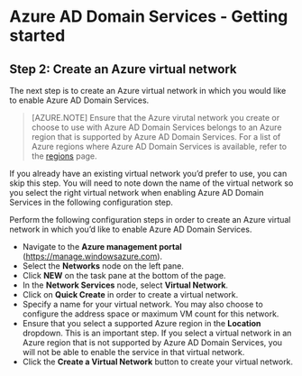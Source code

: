 <properties
	pageTitle="Azure Active Directory Domain Services preview: Getting Started | Microsoft Azure"
	description="Getting started with Azure Active Directory Domain Services"
	services="active-directory-domain-services"
	documentationCenter=""
	authors="mahesh-unnikrishnan"
	manager="msmbaldwin"
	editor="curtand"/>

<tags
	ms.service="active-directory-domain-services"
	ms.workload="identity"
	ms.tgt_pltfrm="na"
	ms.devlang="na"
	ms.topic="article"
	ms.date="09/29/2015"
	ms.author="mahesh-unnikrishnan"/>

# Azure AD Domain Services - Getting started

## Step 2: Create an Azure virtual network
The next step is to create an Azure virtual network in which you would like to enable Azure AD Domain Services.
> [AZURE.NOTE] Ensure that the Azure virutal network you create or choose to use with Azure AD Domain Services belongs to an Azure region that is supported by Azure AD Domain Services. For a list of Azure regions where Azure AD Domain Services is available, refer to the [regions](active-directory-domain-services-regions.md) page.

If you already have an existing virtual network you’d prefer to use, you can skip this step. You will need to note down the name of the virtual network so you select the right virtual network when enabling Azure AD Domain Services in the following configuration step.

Perform the following configuration steps in order to create an Azure virtual network in which you’d like to enable Azure AD Domain Services.
- Navigate to the **Azure management portal** (https://manage.windowsazure.com).
- Select the **Networks** node on the left pane.
- Click **NEW** on the task pane at the bottom of the page.
- In the **Network Services** node, select **Virtual Network**.
- Click on **Quick Create** in order to create a virtual network.
- Specify a name for your virtual network. You may also choose to configure the address space or maximum VM count for this network.
- Ensure that you select a supported Azure region in the **Location** dropdown. This is an important step. If you select a virtual network in an Azure region that is not supported by Azure AD Domain Services, you will not be able to enable the service in that virtual network.
- Click the **Create a Virtual Network** button to create your virtual network.

